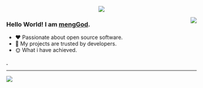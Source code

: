 <p align="center"><img src="https://i.imgur.com/A6bWGFl.gif"/></p>
<img 
    align="right" 
    style="pointer-events:none;" 
    src="https://github-readme-stats.vercel.app/api?username=mengGod129&show_icons=true&icon_color=E65A65&hide_title=true&hide_border=true" 
/>

### Hello World! I am <b><a target="_blank" href="javascript:;">mengGod</a></b>.

- :hearts: Passionate about open source software. 
- :1st_place_medal: My projects are trusted by developers.
- :sun_with_face: What i have achieved.

<a href="https://MengGods.blog.csdn.net">
    <img src="https://img.shields.io/badge/CSDN Page View-115K-E65A65.svg" alt="" title="mengGod的csdn" />
</a>

<a href="https://cloud.tencent.com/developer/user/8345747/articles">
    <img src="https://img.shields.io/badge/Tencentcloud Page View-200K-blue.svg" alt="" title="mengGod的腾讯云社区" />
</a>

---

<img src="https://imgur.com/rilHVxA.png"/>
